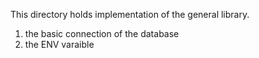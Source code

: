 This directory holds implementation of the general library.
1. the basic connection of the database
2. the ENV varaible

